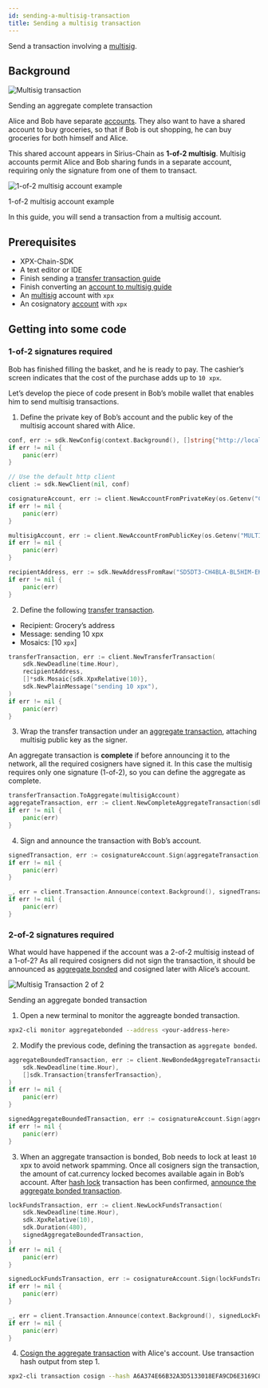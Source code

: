 ```yaml
---
id: sending-a-multisig-transaction
title: Sending a multisig transaction
---
```


Send a transaction involving a [multisig](../../built-in-features/multisig-account.md).

## Background

![Multisig transaction](/img/multisig-transaction-1-of-2.png "Sending an aggregate complete transaction")

<p class=caption>Sending an aggregate complete transaction</p>

Alice and Bob have separate [accounts](../../built-in-features/account.md). They also want to have a shared account to buy groceries, so that if Bob is out shopping, he can buy groceries for both himself and Alice.

This shared account appears in Sirius-Chain as **1-of-2 multisig**. Multisig accounts permit Alice and Bob sharing funds in a separate account, requiring only the signature from one of them to transact.

![1-of-2 multisig account example](/img/multisig-1-of-2.png "1-of-2 multisig account example")

<p class=caption>1-of-2 multisig account example</p>

In this guide, you will send a transaction from a multisig account.

## Prerequisites

- XPX-Chain-SDK
- A text editor or IDE
- Finish sending a [transfer transaction guide](../transaction/sending-a-transfer-transaction.md)
- Finish converting an [account to multisig guide](../multisig-account/converting-an-account-to-multisig.md)
- An [multisig](../../built-in-features/multisig-account.md) account with `xpx`
- An cosignatory [account](../../built-in-features/account.md) with `xpx`

## Getting into some code

### 1-of-2 signatures required

Bob has finished filling the basket, and he is ready to pay. The cashier’s screen indicates that the cost of the purchase adds up to `10 xpx`.

Let’s develop the piece of code present in Bob’s mobile wallet that enables him to send multisig transactions.

1. Define the private key of Bob’s account and the public key of the multisig account shared with Alice.

<!--DOCUSAURUS_CODE_TABS-->
<!--Golang-->
```go
conf, err := sdk.NewConfig(context.Background(), []string{"http://localhost:3000"})
if err != nil {
    panic(err)
}

// Use the default http client
client := sdk.NewClient(nil, conf)

cosignatureAccount, err := client.NewAccountFromPrivateKey(os.Getenv("COSIGNATORY_PRIVATE_KEY"))
if err != nil {
    panic(err)
}

multisigAccount, err := client.NewAccountFromPublicKey(os.Getenv("MULTISIG_PUBLIC_KEY"))
if err != nil {
    panic(err)
}

recipientAddress, err := sdk.NewAddressFromRaw("SD5DT3-CH4BLA-BL5HIM-EKP2TA-PUKF4N-Y3L5HR-IR54")
if err != nil {
    panic(err)
}
```
<!--END_DOCUSAURUS_CODE_TABS-->


2. Define the following [transfer transaction](../../built-in-features/transfer-transaction.md#transfertransaction).

- Recipient: Grocery’s address
- Message: sending 10 xpx
- Mosaics: [10 `xpx`]

<!--DOCUSAURUS_CODE_TABS-->
<!--Golang-->
```go
transferTransaction, err := client.NewTransferTransaction(
    sdk.NewDeadline(time.Hour),
    recipientAddress,
    []*sdk.Mosaic{sdk.XpxRelative(10)},
    sdk.NewPlainMessage("sending 10 xpx"),
)
if err != nil {
    panic(err)
}
```
<!--END_DOCUSAURUS_CODE_TABS-->

3. Wrap the transfer transaction under an [aggregate transaction](../../built-in-features/aggregate-transaction.md#examples), attaching multisig public key as the signer.

An aggregate transaction is **complete** if before announcing it to the network, all the required cosigners have signed it. In this case the multisig requires only one signature (1-of-2), so you can define the aggregate as complete.

<!--DOCUSAURUS_CODE_TABS-->
<!--Golang-->
```go
transferTransaction.ToAggregate(multisigAccount)
aggregateTransaction, err := client.NewCompleteAggregateTransaction(sdk.NewDeadline(time.Hour), []sdk.Transaction{transferTransaction})
if err != nil {
    panic(err)
}
```
<!--END_DOCUSAURUS_CODE_TABS-->

4. Sign and announce the transaction with Bob’s account.

<!--DOCUSAURUS_CODE_TABS-->
<!--Golang-->
```go
signedTransaction, err := cosignatureAccount.Sign(aggregateTransaction)
if err != nil {
    panic(err)
}

_, err = client.Transaction.Announce(context.Background(), signedTransaction)
if err != nil {
    panic(err)
}
```
<!--END_DOCUSAURUS_CODE_TABS-->

### 2-of-2 signatures required

What would have happened if the account was a 2-of-2 multisig instead of a 1-of-2? As all required cosigners did not sign the transaction, it should be announced as [aggregate bonded](../../built-in-features/aggregate-transaction.md#examples) and cosigned later with Alice’s account.

![Multisig Transaction 2 of 2](/img/multisig-transaction-2-of-2.png "Multisig-transaction 2 of 2")

<p class=caption>Sending an aggregate bonded transaction</p>

1. Open a new terminal to monitor the aggreagte bonded transaction.

<!--DOCUSAURUS_CODE_TABS-->
<!--Bash-->
```sh
xpx2-cli monitor aggregatebonded --address <your-address-here>
```
<!--END_DOCUSAURUS_CODE_TABS-->

2. Modify the previous code, defining the transaction as `aggregate bonded`.

<!--DOCUSAURUS_CODE_TABS-->
<!--Golang-->
```go
aggregateBoundedTransaction, err := client.NewBondedAggregateTransaction(
    sdk.NewDeadline(time.Hour),
    []sdk.Transaction{transferTransaction},
)
if err != nil {
    panic(err)
}

signedAggregateBoundedTransaction, err := cosignatureAccount.Sign(aggregateBoundedTransaction)
if err != nil {
    panic(err)
}
```
<!--END_DOCUSAURUS_CODE_TABS-->

3. When an aggregate transaction is bonded, Bob needs to lock at least `10` xpx to avoid network spamming. Once all cosigners sign the transaction, the amount of cat.currency locked becomes available again in Bob’s account. After [hash lock](../../built-in-features/aggregate-transaction.md#hash-lock-transaction) transaction has been confirmed, [announce the aggregate bonded transaction](../../built-in-features/aggregate-transaction.md).


<!--DOCUSAURUS_CODE_TABS-->
<!--Golang-->
```go
lockFundsTransaction, err := client.NewLockFundsTransaction(
    sdk.NewDeadline(time.Hour),
    sdk.XpxRelative(10),
    sdk.Duration(480),
    signedAggregateBoundedTransaction,
)
if err != nil {
    panic(err)
}

signedLockFundsTransaction, err := cosignatureAccount.Sign(lockFundsTransaction)
if err != nil {
    panic(err)
}

_, err = client.Transaction.Announce(context.Background(), signedLockFundsTransaction)
if err != nil {
    panic(err)
}
```
<!--END_DOCUSAURUS_CODE_TABS-->

4. [Cosign the aggregate transaction](../aggregate-transaction/signing-announced-aggregate-bonded-transactions.md) with Alice's account. Use transaction hash output from step 1.

<!--DOCUSAURUS_CODE_TABS-->
<!--Bash-->
```sh
xpx2-cli transaction cosign --hash A6A374E66B32A3D5133018EFA9CD6E3169C8EEA339F7CCBE29C47D07086E068C --profile alice
```
<!--END_DOCUSAURUS_CODE_TABS-->

